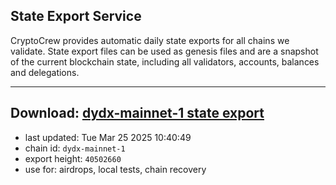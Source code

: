 ## State Export Service
CryptoCrew provides automatic daily state exports for all chains we validate. State export files can be used as genesis files and are a snapshot of the current blockchain state, including all validators, accounts, balances and delegations.

---
**Download: [dydx-mainnet-1 state export](https://dl-tyo.ccvalidators.com/SERVICE/dydx/dydx-mainnet-1_export_40502660.json)**
---

- last updated: Tue Mar 25 2025 10:40:49
- chain id: `dydx-mainnet-1`
- export height: `40502660`
- use for: airdrops, local tests, chain recovery
